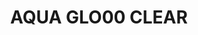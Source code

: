 ---
layout: product
title: "AQUA GLO00 CLEAR"
price: "760" 
desc: "N/A"
img_path: "/assets/img/A.MIG-8211.jpg"
brand: "Alclad II"
available: true
special_offer: true
new: false
soon: false
cat: "040000"
subcat: "040100"
subsubcat: "00"
sifra: "A.MIG-8211"
popular: true
---